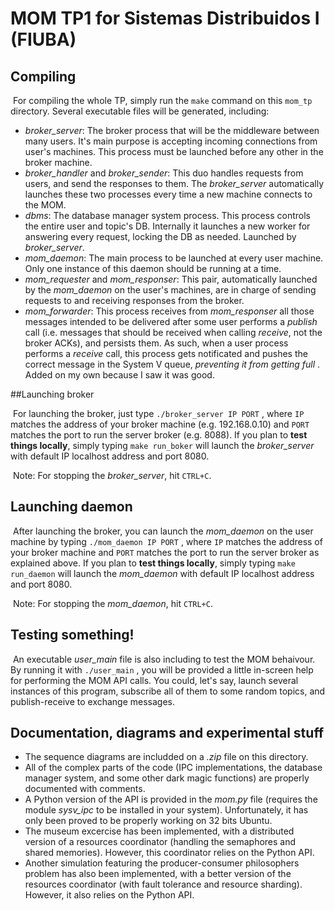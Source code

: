 # MOM TP1 for Sistemas Distribuidos I (FIUBA)

## Compiling

​	For compiling the whole TP, simply run the `make` command on this `mom_tp` directory. Several executable files will be generated, including:

- _broker_server_: The broker process that will be the middleware between many users. It's main purpose is accepting incoming connections from user's machines. This process must be launched before any other in the broker machine.
- _broker_handler_ and _broker_sender_: This duo handles requests from users, and send the responses to them. The _broker_server_ automatically launches these two processes every time a new machine connects to the MOM.
- _dbms_: The database manager system process. This process controls the entire user and topic's DB. Internally it launches a new worker for answering every request, locking the DB as needed. Launched by _broker_server_.
- _mom_daemon_: The main process to be launched at every user machine. Only one instance of this daemon should be running at a time. 
- _mom_requester_ and _mom_responser_: This pair, automatically launched by the _mom_daemon_ on the user's machines, are in charge of sending requests to and receiving responses from the broker. 
- _mom_forwarder_: This process receives from _mom_responser_ all those messages intended to be delivered after some user performs a _publish_ call (i.e. messages that should be received when calling _receive_, not the broker ACKs), and persists them. As such, when a user process performs a _receive_ call, this process gets notificated and pushes the correct message in the System V queue, _preventing it from getting full_ . Added on my own because I saw it was good.

##Launching broker

​	For launching the broker, just type `./broker_server IP PORT` , where `IP` matches the address of your broker machine (e.g. 192.168.0.10) and `PORT` matches the port to run the server broker (e.g. 8088). If you plan to **test things locally**, simply typing `make run_boker` will launch the _broker_server_ with default IP localhost address and port 8080.

​	Note: For stopping the _broker_server_, hit `CTRL+C`.

## Launching daemon

​	After launching the broker, you can launch the _mom_daemon_ on the user machine by typing `./mom_daemon IP PORT` , where `IP` matches the address of your broker machine and `PORT` matches the port to run the server broker as explained above. If you plan to **test things locally**, simply typing `make run_daemon` will launch the *mom_daemon* with default IP localhost address and port 8080.

​	Note: For stopping the _mom_daemon_, hit `CTRL+C`.

## Testing something!

​	An executable _user_main_ file is also including to test the MOM behaivour. By running it with `./user_main` , you will be provided a little in-screen help for performing the MOM API calls. You could, let's say, launch several instances of this program, subscribe all of them to some random topics, and publish-receive to exchange messages.



## Documentation, diagrams and experimental stuff	

- The sequence diagrams are includded on a _.zip_ file on this directory.
- All of the complex parts of the code (IPC implementations, the database manager system, and some other dark magic functions) are properly documented with comments.
- A Python version of the API is provided in the _mom.py_ file (requires the module _sysv_ipc_ to be installed in your system). Unfortunately, it has only been proved to be properly working on 32 bits Ubuntu.
- The museum excercise has been implemented, with a distributed version of a resources coordinator (handling the semaphores and shared memories). However, this coordinator relies on the Python API.
- Another simulation featuring the producer-consumer philosophers problem has also been implemented, with a better version of the resources coordinator (with fault tolerance and resource sharding). However, it also relies on the Python API.